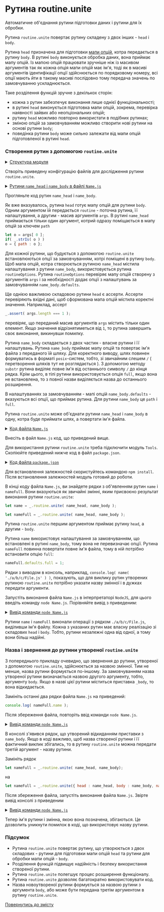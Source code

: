 # Рутина routine.unite

Автоматичне об'єднання рутини підготовки даних і рутини для їх обробки.

Рутина `routine.unite` повертає рутину складену з двох інших - `head` i `body`.

Рутина `head` призначена для підготовки [мапи опцій](../concept/RoutineInput.md), котра передається в рутину `body`. В рутині `body` виконується обробка даних, вона приймає мапу опцій. Із мапою опцій працювати зручніше ніж із масивом аргументів так як кожна опція мапи опцій має ім'я, тоді як в масиві аргументів ідентифікації опції здійснюється по порядковому номеру, всі опції мають йти в такому масиві послідовно тому передача значень по замовчуванню ускладнюється.

Таке розділення функцій зручне з декількох сторін:

- кожна з рутин забезпечує виконання лише однієї функціональності;
- в рутині `head` виконується підготовка мапи опцій, зокрема, перевірка наявності зайвих або неопціональних опцій;
- рутину `head` можливо повторно використати в подібних рутинах;
- зміною опцій за замовчуванням можливо створити нові рутини на основі рутини `body`;
- поведінка рутини `body` може сильно залежати від мапи опцій підготовленої в рутині `head`.

### Створення рутин з допомогою `routine.unite`

<details>
  <summary><u>Структура модуля</u></summary>

```
routine.unite
      ├── Name.js
      └── package.json
```

</details>

Створіть приведену конфігурацію файлів для дослідження рутини `routine.unite`.

<details>
  <summary><u>Рутини <code>name_head</code> i <code>name_body</code> в файлі <code>Name.js</code></u></summary>

```js
function name_head( routine, args )
{
  let o = args[ 0 ];
  if( _.strIs( o ) )
  o = { path : o };

  _.routine.options( routine, o );
  _.assert( o && _.strIs( o.path ), 'Expects strings {-o.path-}' );
  _.assert( args.length === 1 );
  _.assert( arguments.length === 2 );

  return o;
}

function name_body( o )
{
  let i = o.path.lastIndexOf( '/' );
  if( i !== -1 )
  o.path = o.path.substr( i+1 );

  if( !o.full )
  {
    let i = o.path.lastIndexOf( '.' );
    if( i !== -1 ) o.path = o.path.substr( 0, i );
  }

  return o.path;
}

name_body.defaults =
{
  path : null,
  full : 0,
}
```

</details>

Прогляньте код рутин `name_head` i `name_body`.

Як вже вказувалось, рутина `head` готує мапу опцій для рутини `body`. Одним аргументом їй передається `routine` - поточна рутина, її налаштування, а другим - масив аргументів `args`. В рутині `name_head` приймається тільки один аргумент, котрий одразу поміщається в мапу опцій за ключем `path`

```js
let o = args[ 0 ];
if( _.strIs( o ) )
o = { path : o };
```

Для кожної рутини, що будується з допомогою `routine.unite` встановлюються опції за замовчуванням, котрі поміщені в рутину `body`. Щоб мапа опцій, котра створюється рутиною `name_head` містила налаштування з рутини `name_body`, використовується рутина `routineOptions`. Рутина `routineOptions` перевіряє мапу опцій створену з аргументів `args` і за необхідності додає опції з налаштувань за замовчуванням `name_body.defaults`.

Ще однією важливою складовою рутини `head` є ассерти. Ассерти перевіряють вхідні дані, щоб сформована мапа опцій містила коректні значення. Наприклад, ассерт

```js
_.assert( args.length === 1 );
```

перевіряє, що переданий масив аргументів `args` містить тільки один елемент. Якщо значення відрізнятиметься від `1`, то рутина завершить своє виконання, викинувши помилку.

Рутина `name_body` складається з двох частин - власне рутини і її налаштувань. Рутина `name_body` приймає мапу опцій та повертає ім'я файла з переданого їй шляху. Для коректного виводу, шлях повинен формуватись в форматі `posix`-систем, тобто, зі звичайним слешем `/` ( перетворення шляхів тут не розглядається ). З допомогою методу `substr` рутина виділяє повне ім'я від останнього символу `/` до кінця рядка. Крім цього, в тілі рутини використовується опція `full`, якщо вона не встановлена, то з повної назви виділяється назва до останнього розширення.

В налаштуваннях за замовчуванням - мапі опцій `name_body.defaults` - вказуються всі опції, що приймає рутина. Для рутини `name_body` це `path` i `full`.

Рутина `routine.unite` може об'єднати рутини `name_head` i `name_body` в одну, котра буде приймати шлях, а повертати ім'я файла.

<details>
  <summary><u>Код файла <code>Name.js</code></u></summary>

```js
let _ = require( 'wTools' );

//

function name_head( routine, args )
{
  let o = args[ 0 ];
  if( _.strIs( o ) )
  o = { path : o };

  _.routine.options( routine, o );
  _.assert( o && _.strIs( o.path ), 'Expects strings {-o.path-}' );
  _.assert( args.length === 1 );
  _.assert( arguments.length === 2 );

  return o;
}

function name_body( o )
{
  let i = o.path.lastIndexOf( '/' );
  if( i !== -1 )
  o.path = o.path.substr( i+1 );

  if( !o.full )
  {
    let i = o.path.lastIndexOf( '.' );
    if( i !== -1 ) o.path = o.path.substr( 0, i );
  }

  return o.path;
}

name_body.defaults =
{
  path : null,
  full : 0,
}

let name = _.routine.unite( name_head, name_body );

let nameFull = _.routine.unite( name_head, name_body );
nameFull.defaults.full = 1;

console.log( name( './a/b/c/File.js' ) );
console.log( nameFull( './a/b/c/File.js' ) );
```

</details>

Внесіть в файл `Name.js` код, що приведений вище.

Для використання рутини `routine.unite` треба підключити модуль `Tools`. Скопіюйте приведений нижче код в файл `package.json`.

<details>
    <summary><u>Код файла <code>package.json</code></u></summary>

```json
{
  "dependencies": {
    "wTools": ""
  }
}
```

</details>

Для встановлення залежностей скористуйтесь командою `npm install`. Після встановлення залежностей модуль готовий до роботи.

В кінці коду файла `Name.js`, ви знайдете рядки з об'явленням рутин `name` i `nameFull`. Вони вказуються як звичайні змінні, яким присвоєно результат виконання рутини `routine.unite`:

```js
let name = _.routine.unite( name_head, name_body );

let nameFull = _.routine.unite( name_head, name_body );
```

Рутина `routine.unite` першим аргументом приймає рутину `head`, а другим - `body`.

Рутина `name` використовує налаштування за замовчуванням, що встановлені в рутині `name_body`, тому вона не перевизначає опції. Рутина `nameFull` повинна повертати повне ім'я файла, тому в ній потрібно встановити опцію `full`:

```js
nameFull.defaults.full = 1;
```

Рядки з виводом в консоль, наприклад, `console.log( name( './a/b/c/File.js' ) )`, показують, що для виклику рутин утворених рутиною `routine.unite` потрібно указати назву змінної і в дужках передати аргументи.

Запустіть виконання файла `Name.js` в інтерпретаторі `NodeJS`, для цього введіть команду `node Name.js`. Порівняйте вивід з приведеним:

<details>
  <summary><u>Вивід команди <code>node Name.js</code></u></summary>

```
$ node Name.js
File
File.js
```

</details>

Рутини `name` i `nameFull` виконали операції з рядком `./a/b/c/File.js`, виділивши ім'я файлу. Кожна з указаних рутин має власну реалізацію зі складових `head` i `body`. Тобто, рутини незалежні одна від одної, а тому вони більш надійні.

### Назва і звернення до рутини утвореної `routine.unite`

З попереднього прикладу очевидно, що звернення до рутини, утвореної з допомогою `routine.unite`, здійснюється за назвою змінної. Тим не менше, назва рутини формується по-іншому. За замовчуванням назва утвореної рутини визначається назвою другого аргументу, тобто, аргументу `body`. Якщо в назві цієї рутини міститься приставка `_body`, то вона відкидається.

Замініть останні два рядки файла `Name.js` на приведений:

```js
console.log( nameFull.name );
```

Після збереження файла, повторіть ввід команди `node Name.js`.

<details>
  <summary><u>Вивід команди <code>node Name.js</code></u></summary>

```
$ node Name.js
name
```

</details>

В консолі з'явився рядок, що утворений відкиданням приставки з `name_body`. Якщо в коді важливо, щоб назва створеної рутини і її фактичний виклик збігались, то в рутину `routine.unite` можна передати третій аргумент - назву рутини.

Замініть рядок

```js
let nameFull = _.routine.unite( name_head, name_body);
```

на

```js
let nameFull = _.routine.unite({ head : name_head, body : name_body, name : 'nameFull' });
```

Після збереження файла, запустіть виконання файла `Name.js`. Звірте вивід консолі з приведеним

<details>
  <summary><u>Вивід команди <code>node Name.js</code></u></summary>

```
$ node Name.js
nameFull
```

</details>

Тепер ім'я рутини і змінна, якою вона позначена, збігаються. Це дозволить уникнути помилок в коді, що використовує назву рутини.

### Підсумок

- Рутина `routine.unite` повертає рутину, що утворюється з двох складових - рутини для підготовки мапи опцій `head` та рутини для обробки мапи опцій - `body`.
- Розділення функцій підвищує надійність і безпеку використання створеної рутини.
- Рутина `routine.unite` полегшує процес розширення функціоналу.
- Рутина `routine.unite` дозволяє багатократно використовувати код.
- Назва новоутвореної рутини формується за назвою рутини з аргумента `body`, або може бути передана третім аргументом в рутину `routine.unite`.

[Повернутись до змісту](../README.md#Туторіали)

